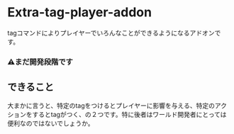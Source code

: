 # Extra-tag-player-addon
tagコマンドによりプレイヤーでいろんなことができるようになるアドオンです。

### ⚠まだ開発段階です

## **できること**
大まかに言うと、特定のtagをつけるとプレイヤーに影響を与える、特定のアクションをするとtagがつく、の２つです。特に後者はワールド開発者にとっては便利なのではないでしょうか。


